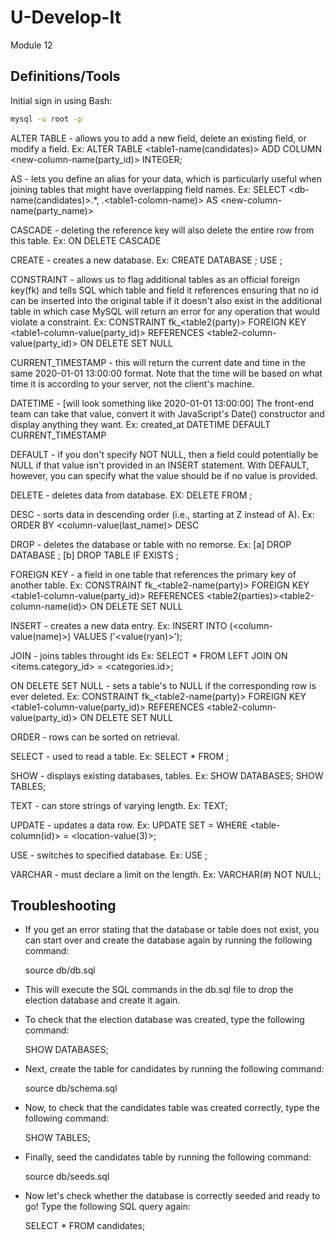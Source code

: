 # U-Develop-It
Module 12

## Definitions/Tools
Initial sign in using Bash: 

```bash
mysql -u root -p
```
ALTER TABLE - allows you to add a new field, delete an existing field, or modify a field.
    Ex: ALTER TABLE <table1-name(candidates)> ADD COLUMN <new-column-name(party_id)> INTEGER;

AS - lets you define an alias for your data, which is particularly useful when joining tables that might have overlapping field names.
    Ex: SELECT <db-name(candidates)>.*, <table2>.<table1-colomn-name)> AS <new-column-name(party_name)>

CASCADE - deleting the reference key will also delete the entire row from this table.
    Ex: ON DELETE CASCADE

CREATE - creates a new database.
    Ex: CREATE DATABASE <db-name>;
        USE <db-name>;

CONSTRAINT - allows us to flag additional tables as an official foreign key(fk) and tells SQL which table and field it references ensuring that no id can be inserted into the original table if it doesn't also exist in the additional table in which case MySQL will return an error for any operation that would violate a constraint.
    Ex: CONSTRAINT fk_<table2(party)> FOREIGN KEY <table1-column-value(party_id)> REFERENCES <table2-column-value(party_id)> ON DELETE SET NULL

CURRENT_TIMESTAMP -  this will return the current date and time in the same 2020-01-01 13:00:00 format. Note that the time will be based on what time it is according to your server, not the client's machine.

DATETIME - [will look something like 2020-01-01 13:00:00] The front-end team can take that value, convert it with JavaScript's Date() constructor and display anything they want.
    Ex: created_at DATETIME DEFAULT CURRENT_TIMESTAMP

DEFAULT - if you don't specify NOT NULL, then a field could potentially be NULL if that value isn't provided in an INSERT statement. With DEFAULT, however, you can specify what the value should be if no value is provided.

DELETE - deletes data from database.
    EX: DELETE FROM <table-name>;

DESC - sorts data in descending order (i.e., starting at Z instead of A).
    Ex: ORDER BY <column-value(last_name)> DESC

DROP - deletes the database or table with no remorse.
    Ex: [a] DROP DATABASE <db-name>;
        [b] DROP TABLE IF EXISTS <db-name>;

FOREIGN KEY - a field in one table that references the primary key of another table.
    Ex: CONSTRAINT fk_<table2-name(party)> FOREIGN KEY <table1-column-value(party_id)> REFERENCES <table2(parties)><table2-column-name(id)> ON DELETE SET NULL

INSERT - creates a new data entry.
    Ex: INSERT INTO <table-name> (<column-value(name)>)
        VALUES
            ('<value(ryan)>');

JOIN - joins tables throught ids
    Ex: SELECT * FROM <items>
        LEFT JOIN <categories> ON <items.category_id> = <categories.id>;

ON DELETE SET NULL - sets a table's <column-value> to NULL if the corresponding row is ever deleted.
    Ex: CONSTRAINT fk_<table2-name(party)> FOREIGN KEY <table1-column-value(party_id)> REFERENCES <table2-column-value(party_id)> ON DELETE SET NULL

ORDER - rows can be sorted on retrieval.

SELECT - used to read a table.
    Ex: SELECT * FROM <table-name>;

SHOW - displays existing databases, tables.
    Ex: SHOW DATABASES;
        SHOW TABLES;

TEXT - can store strings of varying length.
    Ex: <column-value> TEXT;

UPDATE - updates a data row. 
    Ex: UPDATE <db-name>
        SET <column-value> = <new-value>
        WHERE <table-column(id)> = <location-value(3)>;

USE - switches to specified database.
    Ex: USE <db-name>;

VARCHAR -  must declare a limit on the length.
    Ex: <column-value> VARCHAR(#) NOT NULL;
    
## Troubleshooting
- If you get an error stating that the database or table does not exist, you can start over and create the database again by running the following command:

    source db/db.sql

- This will execute the SQL commands in the db.sql file to drop the election database and create it again.
- To check that the election database was created, type the following command:

    SHOW DATABASES;

- Next, create the table for candidates by running the following command:

    source db/schema.sql

- Now, to check that the candidates table was created correctly, type the following command:

    SHOW TABLES;

- Finally, seed the candidates table by running the following command:

    source db/seeds.sql

- Now let's check whether the database is correctly seeded and ready to go! Type the following SQL query again:

    SELECT * FROM candidates;